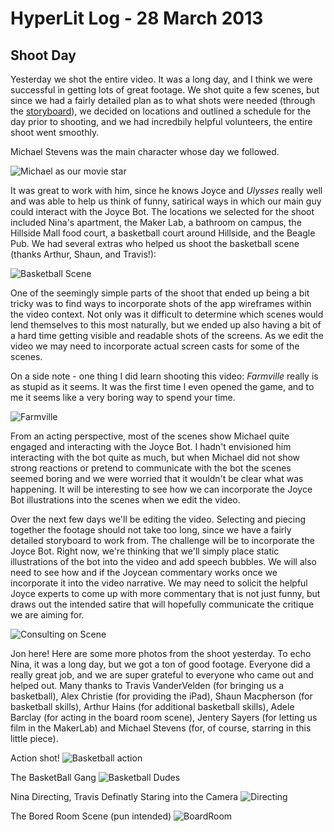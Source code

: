 # HyperLit Log - 28 March 2013

## Shoot Day

Yesterday we shot the entire video. It was a long day, and I think we were successful in getting lots of great footage. We shot quite a few scenes, but since we had a fairly detailed plan as to what shots were needed (through the [storyboard](https://github.com/uvicmakerlab/LongNowOfUlysses/blob/master/English507/IterationTwo/HyperLitStoryboard.md)), we decided on locations and outlined a schedule for the day prior to shooting, and we had incredbily helpful volunteers, the entire shoot went smoothly.

Michael Stevens was the main character whose day we followed. 

![Michael as our movie star](https://raw.github.com/uvicmakerlab/LongNowOfUlysses/master/English507/Logs/HyperLitDocumentation/HyperLitShoot1.JPG)

It was great to work with him, since he knows Joyce and *Ulysses* really well and was able to help us think of funny, satirical ways in which our main guy could interact with the Joyce Bot. The locations we selected for the shoot included Nina's apartment, the Maker Lab, a bathroom on campus, the Hillside Mall food court, a basketball court around Hillside, and the Beagle Pub. We had several extras who helped us shoot the basketball scene (thanks Arthur, Shaun, and Travis!):

![Basketball Scene](https://raw.github.com/uvicmakerlab/LongNowOfUlysses/master/English507/Logs/HyperLitDocumentation/HyperLitShoot2.JPG)

One of the seemingly simple parts of the shoot that ended up being a bit tricky was to find ways to incorporate shots of the app wireframes within the video context. Not only was it difficult to determine which scenes would lend themselves to this most naturally, but we ended up also having a bit of a hard time getting visible and readable shots of the screens. As we edit the video we may need to incorporate actual screen casts for some of the scenes.

On a side note - one thing I did learn shooting this video: *Farmville* really is as stupid as it seems. It was the first time I even opened the game, and to me it seems like a very boring way to spend your time.

![Farmville](https://raw.github.com/uvicmakerlab/LongNowOfUlysses/master/English507/Logs/HyperLitDocumentation/HyperLitShoot3.JPG)

From an acting perspective, most of the scenes show Michael quite engaged and interacting with the Joyce Bot. I hadn't envisioned him interacting with the bot quite as much, but when Michael did not show strong reactions or pretend to communicate with the bot the scenes seemed boring and we were worried that it wouldn't be clear what was happening. It will be interesting to see how we can incorporate the Joyce Bot illustrations into the scenes when we edit the video.

Over the next few days we'll be editing the video. Selecting and piecing together the footage should not take too long, since we have a fairly detailed storyboard to work from. The challenge will be to incorporate the Joyce Bot. Right now, we're thinking that we'll simply place static illustrations of the bot into the video and add speech bubbles. We will also need to see how and if the Joycean commentary works once we incorporate it into the video narrative. We may need to solicit the helpful Joyce experts to come up with more commentary that is not just funny, but draws out the intended satire that will hopefully communicate the critique we are aiming for.

![Consulting on Scene](https://raw.github.com/uvicmakerlab/LongNowOfUlysses/master/English507/Logs/HyperLitDocumentation/HyperLitShoot4.JPG)

Jon here! Here are some more photos from the shoot yesterday. To echo Nina, it was a long day, but we got a ton of good footage. Everyone did a really great job, and we are super grateful to everyone who came out and helped out. Many thanks to Travis VanderVelden (for bringing us a basketball), Alex Christie (for providing the iPad), Shaun Macpherson (for basketball skills), Arthur Hains (for additional basketball skills), Adele Barclay (for acting in the board room scene), Jentery Sayers (for letting us film in the MakerLab) and Michael Stevens (for, of course, starring in this little piece). 

Action shot!
![Basketball action](https://raw.github.com/uvicmakerlab/LongNowOfUlysses/master/English507/Logs/HyperLitDocumentation/Basketball2.jpg)

The BasketBall Gang
![Basketball Dudes](https://raw.github.com/uvicmakerlab/LongNowOfUlysses/master/English507/Logs/HyperLitDocumentation/Basketball1.jpg)

Nina Directing, Travis Definatly Staring into the Camera 
![Directing](https://raw.github.com/uvicmakerlab/LongNowOfUlysses/master/English507/Logs/HyperLitDocumentation/Basketball4.jpg)

The Bored Room Scene (pun intended)
![BoardRoom](https://raw.github.com/uvicmakerlab/LongNowOfUlysses/master/English507/Logs/HyperLitDocumentation/BoredRoom.jpg) 

